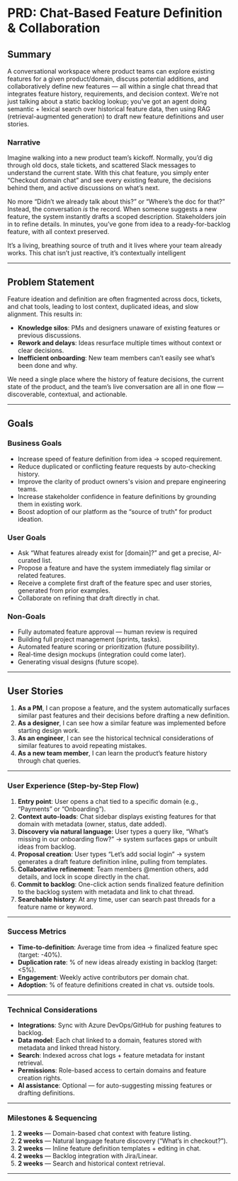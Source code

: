 # PRD: Chat-Based Feature Definition & Collaboration

## Summary

A conversational workspace where product teams can explore existing features for a given product/domain, discuss potential additions, and collaboratively define new features — all within a single chat thread that integrates feature history, requirements, and decision context. We’re not just talking about a static backlog lookup; you’ve got an agent doing semantic + lexical search over historical feature data, then using RAG (retrieval-augmented generation) to draft new feature definitions and user stories.

### Narrative

Imagine walking into a new product team’s kickoff. Normally, you’d dig through old docs, stale tickets, and scattered Slack messages to understand the current state. With this chat feature, you simply enter “Checkout domain chat” and see every existing feature, the decisions behind them, and active discussions on what’s next.

No more “Didn’t we already talk about this?” or “Where’s the doc for that?” Instead, the conversation *is* the record. When someone suggests a new feature, the system instantly drafts a scoped description. Stakeholders join in to refine details. In minutes, you’ve gone from idea to a ready-for-backlog feature, with all context preserved.

It’s a living, breathing source of truth and it lives where your team already works. This chat isn’t just reactive, it’s contextually intelligent

---

## Problem Statement

Feature ideation and definition are often fragmented across docs, tickets, and chat tools, leading to lost context, duplicated ideas, and slow alignment. This results in:

* **Knowledge silos**: PMs and designers unaware of existing features or previous discussions.
* **Rework and delays**: Ideas resurface multiple times without context or clear decisions.
* **Inefficient onboarding**: New team members can’t easily see what’s been done and why.

We need a single place where the history of feature decisions, the current state of the product, and the team’s live conversation are all in one flow — discoverable, contextual, and actionable.

---

## Goals

### Business Goals

* Increase speed of feature definition from idea → scoped requirement.
* Reduce duplicated or conflicting feature requests by auto-checking history.
* Improve the clarity of product owners's vision and prepare engineering teams.
* Increase stakeholder confidence in feature definitions by grounding them in existing work.
* Boost adoption of our platform as the “source of truth” for product ideation.

### User Goals

* Ask “What features already exist for [domain]?” and get a precise, AI-curated list.
* Propose a feature and have the system immediately flag similar or related features.
* Receive a complete first draft of the feature spec and user stories, generated from prior examples.
* Collaborate on refining that draft directly in chat.

### Non-Goals

* Fully automated feature approval — human review is required
* Building full project management (sprints, tasks).
* Automated feature scoring or prioritization (future possibility).
* Real-time design mockups (integration could come later).
* Generating visual designs (future scope).

---

## User Stories

1. **As a PM**, I can propose a feature, and the system automatically surfaces similar past features and their decisions before drafting a new definition.
2. **As a designer**, I can see how a similar feature was implemented before starting design work.
3. **As an engineer**, I can see the historical technical considerations of similar features to avoid repeating mistakes.
4. **As a new team member**, I can learn the product’s feature history through chat queries.

---

### User Experience (Step-by-Step Flow)

1. **Entry point**: User opens a chat tied to a specific domain (e.g., “Payments” or “Onboarding”).
2. **Context auto-loads**: Chat sidebar displays existing features for that domain with metadata (owner, status, date added).
3. **Discovery via natural language**: User types a query like, “What’s missing in our onboarding flow?” → system surfaces gaps or unbuilt ideas from backlog.
4. **Proposal creation**: User types “Let’s add social login” → system generates a draft feature definition inline, pulling from templates.
5. **Collaborative refinement**: Team members @mention others, add details, and lock in scope directly in the chat.
6. **Commit to backlog**: One-click action sends finalized feature definition to the backlog system with metadata and link to chat thread.
7. **Searchable history**: At any time, user can search past threads for a feature name or keyword.

---

### Success Metrics

* **Time-to-definition**: Average time from idea → finalized feature spec (target: -40%).
* **Duplication rate**: % of new ideas already existing in backlog (target: <5%).
* **Engagement**: Weekly active contributors per domain chat.
* **Adoption**: % of feature definitions created in chat vs. outside tools.

---

### Technical Considerations

* **Integrations**: Sync with Azure DevOps/GitHub for pushing features to backlog.
* **Data model**: Each chat linked to a domain, features stored with metadata and linked thread history.
* **Search**: Indexed across chat logs + feature metadata for instant retrieval.
* **Permissions**: Role-based access to certain domains and feature creation rights.
* **AI assistance**: Optional — for auto-suggesting missing features or drafting definitions.

---

### Milestones & Sequencing

1. **2 weeks** — Domain-based chat context with feature listing.
2. **2 weeks** — Natural language feature discovery (“What’s in checkout?”).
3. **2 weeks** — Inline feature definition templates + editing in chat.
4. **2 weeks** — Backlog integration with Jira/Linear.
5. **2 weeks** — Search and historical context retrieval.

---
